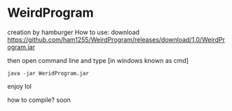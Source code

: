 # WeirdProgram
creation by hamburger
How to use:
download 
https://github.com/ham1255/WeirdProgram/releases/download/1.0/WeirdProgram.jar


then open command line and type [in windows known as cmd]

```
java -jar WeridProgram.jar
```

enjoy lol

how to compile?
soon
